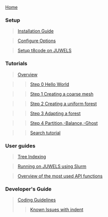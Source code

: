 [Home](https://github.com/holke/t8code/wiki)

### Setup

 > [Installation Guide](https://github.com/holke/t8code/wiki/Installation)

 > [Configure Options](https://github.com/holke/t8code/wiki/Configure-Options)

 > [Setup t8code on JUWELS](https://github.com/holke/t8code/wiki/Setting-up-t8code-on-JUWELS)

### Tutorials

 > [Overview](https://github.com/holke/t8code/wiki/Tutorial---Overview)

 >> [Step 0   Hello World](https://github.com/holke/t8code/wiki/Step-0---Hello-World)

 >> [Step 1   Creating a coarse mesh](https://github.com/holke/t8code/wiki/Step-1---Creating-a-coarse-mesh)

 >> [Step 2   Creating a uniform forest](https://github.com/holke/t8code/wiki/Step-2---Creating-a-uniform-forest)

 >> [Step 3   Adapting a forest](https://github.com/holke/t8code/wiki/Step-3---Adapting-a-forest)

 >> [Step 4   Partition,-Balance,-Ghost](https://github.com/holke/t8code/wiki/Step-4---Partition,-Balance,-Ghost)

 >> [Search tutorial](https://github.com/holke/t8code/wiki/Tutorial:-Search)

### User guides

 > [Tree Indexing](https://github.com/holke/t8code/wiki/Tree-indexing)

 > [Running on JUWELS using Slurm](https://github.com/holke/t8code/wiki/Setting-up-t8code-on-JUWELS-(or-other-Slurm-based-systems))

 > [Overview of the most used API functions](https://github.com/holke/t8code/wiki/The-most-important-API-functions)

### Developer's Guide

 > [Coding Guidelines](https://github.com/holke/t8code/wiki/Coding-Guideline)
 > > [Known Issues with indent](https://github.com/holke/t8code/wiki/Known-issues-with-the-indent-script)